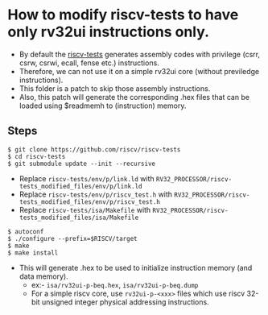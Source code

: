 # How to modify riscv-tests to have only rv32ui instructions only.

- By default the [riscv-tests](https://github.com/riscv-software-src/riscv-tests) generates assembly codes with privilege (csrr, csrw, csrwi, ecall, fense etc.) instructions.
- Therefore, we can not use it on a simple rv32ui core (without previledge instructions).
- This folder is a patch to skip those assembly instructions.
- Also, this patch will generate the corresponding .hex files that can be loaded using $readmemh to (instruction) memory. 

## Steps
```
$ git clone https://github.com/riscv/riscv-tests
$ cd riscv-tests
$ git submodule update --init --recursive
```
- Replace `riscv-tests/env/p/link.ld` with `RV32_PROCESSOR/riscv-tests_modified_files/env/p/link.ld`
- Replace `riscv-tests/env/p/riscv_test.h` with `RV32_PROCESSOR/riscv-tests_modified_files/env/p/riscv_test.h`
- Replace `riscv-tests/isa/Makefile` with `RV32_PROCESSOR/riscv-tests_modified_files/isa/Makefile`
```
$ autoconf
$ ./configure --prefix=$RISCV/target
$ make
$ make install
```

- This will generate .hex to be used to initialize instruction memory (and data memory).
  - ex:- `isa/rv32ui-p-beq.hex`, `isa/rv32ui-p-beq.dump`
  - For a simple riscv core, use `rv32ui-p-<xxx>` files which use riscv 32-bit unsigned integer physical addressing instructions.
